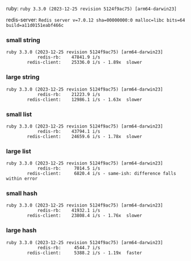 ruby: `ruby 3.3.0 (2023-12-25 revision 5124f9ac75) [arm64-darwin23]`

redis-server: `Redis server v=7.0.12 sha=00000000:0 malloc=libc bits=64 build=a11d0151eabf466c`


### small string

```
ruby 3.3.0 (2023-12-25 revision 5124f9ac75) [arm64-darwin23]
            redis-rb:    47841.9 i/s
        redis-client:    25336.0 i/s - 1.89x  slower

```

### large string

```
ruby 3.3.0 (2023-12-25 revision 5124f9ac75) [arm64-darwin23]
            redis-rb:    21223.9 i/s
        redis-client:    12986.1 i/s - 1.63x  slower

```

### small list

```
ruby 3.3.0 (2023-12-25 revision 5124f9ac75) [arm64-darwin23]
            redis-rb:    43794.1 i/s
        redis-client:    24659.6 i/s - 1.78x  slower

```

### large list

```
ruby 3.3.0 (2023-12-25 revision 5124f9ac75) [arm64-darwin23]
            redis-rb:     7014.5 i/s
        redis-client:     6820.4 i/s - same-ish: difference falls within error

```

### small hash

```
ruby 3.3.0 (2023-12-25 revision 5124f9ac75) [arm64-darwin23]
            redis-rb:    41932.1 i/s
        redis-client:    23808.4 i/s - 1.76x  slower

```

### large hash

```
ruby 3.3.0 (2023-12-25 revision 5124f9ac75) [arm64-darwin23]
            redis-rb:     4544.7 i/s
        redis-client:     5388.2 i/s - 1.19x  faster

```

